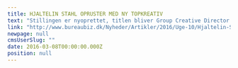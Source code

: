 ```yaml
---
title: HJALTELIN STAHL OPRUSTER MED NY TOPKREATIV
text: "Stillingen er nyoprettet, titlen bliver Group Creative Director og der er tale om en \"hjemvenden søn\" fra New York\n\n"
link: "http://www.bureaubiz.dk/Nyheder/Artikler/2016/Uge-10/Hjaltelin-Stahl-opruster-med-ny-topkreativ"
newpage: null
cmsUserSlug: ""
date: 2016-03-08T00:00:00.000Z
position: null
---
```


